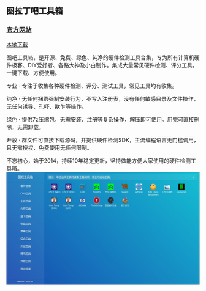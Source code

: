 ## 图拉丁吧工具箱  
### [官方网站](https://www.tbtool.cn/)  
[本地下载](https://rr.855955.xyz/tbtool202502.exe)  

图吧工具箱，是开源、免费、绿色、纯净的硬件检测工具合集，专为所有计算机硬件极客、DIY爱好者、各路大神及小白制作。集成大量常见硬件检测、评分工具，一键下载、方便使用。

专业 · 专注于收集各种硬件检测、评分、测试工具，常见工具均有收集。

纯净 · 无任何捆绑强制安装行为，不写入注册表，没有任何敏感目录及文件操作，无任何诱导、孔吓、欺乍等操作。

绿色 · 提供7z压缩包，无需安装、注册等复杂操作，解压即可使用。用完可直接删除，无需卸载。

开放 · 群文件可直接下载源码，并提供硬件检测SDK，主流编程语言无门槛调用，且无需授权、免费使用无任何限制。

不忘初心，始于2014，持续10年稳定更新，坚持做能方便大家使用的硬件检测工具箱。  
![](../image/tbtool.jpg)